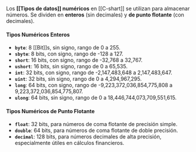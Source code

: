 Los **[[Tipos de datos]] numéricos** en [[C-shart]] se utilizan para almacenar números. Se dividen en **enteros** (sin decimales) y **de punto flotante** (con decimales).
#### **Tipos Numéricos Enteros**

- **`byte`**: 8 [[Bit]]s, sin signo, rango de 0 a 255.
- **`sbyte`**: 8 bits, con signo, rango de -128 a 127.
- **`short`**: 16 bits, con signo, rango de -32,768 a 32,767.
- **`ushort`**: 16 bits, sin signo, rango de 0 a 65,535.
- **`int`**: 32 bits, con signo, rango de -2,147,483,648 a 2,147,483,647.
- **`uint`**: 32 bits, sin signo, rango de 0 a 4,294,967,295.
- **`long`**: 64 bits, con signo, rango de -9,223,372,036,854,775,808 a 9,223,372,036,854,775,807.
- **`ulong`**: 64 bits, sin signo, rango de 0 a 18,446,744,073,709,551,615.

#### **Tipos Numéricos de Punto Flotante**

- **`float`**: 32 bits, para números de coma flotante de precisión simple.
- **`double`**: 64 bits, para números de coma flotante de doble precisión.
- **`decimal`**: 128 bits, para números decimales de alta precisión, especialmente útiles en cálculos financieros.
